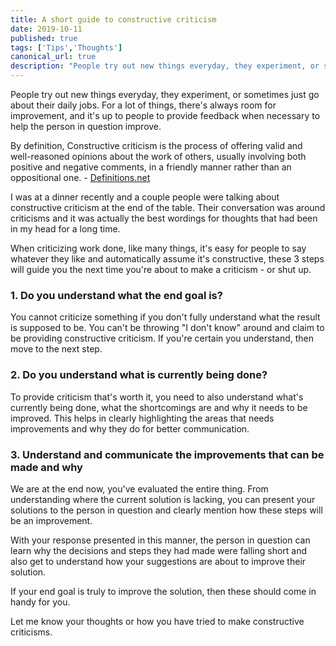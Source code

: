 ```yaml
---
title: A short guide to constructive criticism
date: 2019-10-11
published: true
tags: ['Tips','Thoughts']
canonical_url: true
description: "People try out new things everyday, they experiment, or sometimes just go about their daily jobs. For a lot of things, there's always room for improvement, and it's up to people to provide feedback when necessary to help the person in question improve."
---
```



People try out new things everyday, they experiment, or sometimes just go about their daily jobs. For a lot of things, there's always room for improvement, and it's up to people to provide feedback when necessary to help the person in question improve.

By definition, Constructive criticism is the process of offering valid and well-reasoned opinions about the work of others, usually involving both positive and negative comments, in a friendly manner rather than an oppositional one. - [Definitions.net](https://www.definitions.net/definition/CONSTRUCTIVE+CRITICISM)

I was at a dinner recently and a couple people were talking about constructive criticism at the end of the table. Their conversation was around criticisms and it was actually the best wordings for thoughts that had been in my head for a long time.

When criticizing work done, like many things, it's easy for people to say whatever they like and automatically assume it's constructive, these 3 steps will guide you the next time you're about to make a criticism - or shut up.

### 1. Do you understand what the end goal is?
You cannot criticize something if you don't fully understand what the result is supposed to be. You can't be throwing "I don't know" around and claim to be providing constructive criticism. If you're certain you understand, then move to the next step.

### 2. Do you understand what is currently being done?
To provide criticism that's worth it, you need to also understand what's currently being done, what the shortcomings are and why it needs to be improved. This helps in clearly highlighting the areas that needs improvements and why they do for better communication.

### 3. Understand and communicate the improvements that can be made and why
We are at the end now, you've evaluated the entire thing. From understanding where the current solution is lacking, you can present your solutions to the person in question and clearly mention how these steps will be an improvement.

With your response presented in this manner, the person in question can learn why the decisions and steps they had made were falling short and also get to understand how your suggestions are about to improve their solution.

If your end goal is truly to improve the solution, then these should come in handy for you.

Let me know your thoughts or how you have tried to make constructive criticisms.